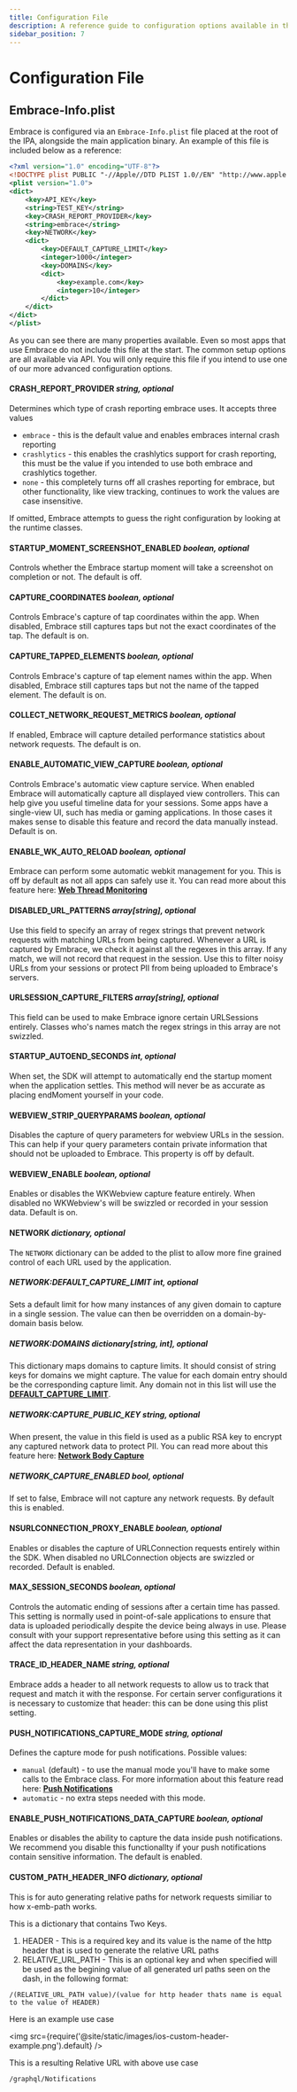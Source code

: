 ```yaml
---
title: Configuration File
description: A reference guide to configuration options available in the iOS SDK
sidebar_position: 7
---
```


# Configuration File

## Embrace-Info.plist

Embrace is configured via an `Embrace-Info.plist` file placed at the root of the IPA, alongside the main application binary. An example of this file is included below as a reference:

```xml
<?xml version="1.0" encoding="UTF-8"?>
<!DOCTYPE plist PUBLIC "-//Apple//DTD PLIST 1.0//EN" "http://www.apple.com/DTDs/PropertyList-1.0.dtd">
<plist version="1.0">
<dict>
	<key>API_KEY</key>
	<string>TEST_KEY</string>
	<key>CRASH_REPORT_PROVIDER</key>
	<string>embrace</string>
	<key>NETWORK</key>
	<dict>
		<key>DEFAULT_CAPTURE_LIMIT</key>
		<integer>1000</integer>
		<key>DOMAINS</key>
		<dict>
			<key>example.com</key>
			<integer>10</integer>
		</dict>
	</dict>
</dict>
</plist>
```
As you can see there are many properties available. Even so most apps that use Embrace do not include this file at the start. The common setup options are all available via API. You will only require this file if you intend to use one of our more advanced configuration options.

#### CRASH_REPORT_PROVIDER *string, optional*

Determines which type of crash reporting embrace uses. It accepts three values
* `embrace` - this is the default value and enables embraces internal crash reporting
* `crashlytics` - this enables the crashlytics support for crash reporting, this must be the value if you intended to use both embrace and crashlytics together. 
* `none` - this completely turns off all crashes reporting for embrace, but other functionality, like view tracking, continues to work
the values are case insensitive. 

If omitted, Embrace attempts to guess the right configuration by looking at the runtime classes.

#### STARTUP_MOMENT_SCREENSHOT_ENABLED *boolean, optional*

Controls whether the Embrace startup moment will take a screenshot on completion or not. The default is off.

#### CAPTURE_COORDINATES *boolean, optional*

Controls Embrace's capture of tap coordinates within the app. When disabled, Embrace still captures taps but not the exact coordinates of the tap. The default is on.

#### CAPTURE_TAPPED_ELEMENTS *boolean, optional*

Controls Embrace's capture of tap element names within the app. When disabled, Embrace still captures taps but not the name of the tapped element. The default is on.

#### COLLECT_NETWORK_REQUEST_METRICS *boolean, optional*

If enabled, Embrace will capture detailed performance statistics about network requests. The default is on.

#### ENABLE_AUTOMATIC_VIEW_CAPTURE *boolean, optional*

Controls Embrace's automatic view capture service. When enabled Embrace will automatically capture all displayed view controllers. This can help give you useful timeline data for your sessions. Some apps have a single-view UI, such has media or gaming applications. In those cases it makes sense to disable this feature and record the data manually instead. Default is on.

#### ENABLE_WK_AUTO_RELOAD *boolean, optional*

Embrace can perform some automatic webkit management for you. This is off by default as not all apps can safely use it. You can read more about this feature here: [**Web Thread Monitoring**](/ios/5x/features/web-thread-monitoring)

#### DISABLED_URL_PATTERNS *array[string], optional*

Use this field to specify an array of regex strings that prevent network requests with matching URLs from being captured. Whenever a URL is captured by Embrace, we check it against all the regexes in this array. If any match, we will not record that request in the session. Use this to filter noisy URLs from your sessions or protect PII from being uploaded to Embrace's servers.

#### URLSESSION_CAPTURE_FILTERS *array[string], optional*

This field can be used to make Embrace ignore certain URLSessions entirely. Classes who's names match the regex strings in this array are not swizzled.

#### STARTUP_AUTOEND_SECONDS *int, optional*

When set, the SDK will attempt to automatically end the startup moment when the application settles. This method will never be as accurate as placing endMoment yourself in your code.

#### WEBVIEW_STRIP_QUERYPARAMS *boolean, optional*

Disables the capture of query parameters for webview URLs in the session. This can help if your query parameters contain private information that should not be uploaded to Embrace. This property is off by default.

#### WEBVIEW_ENABLE *boolean, optional*

Enables or disables the WKWebview capture feature entirely. When disabled no WKWebview's will be swizzled or recorded in your session data. Default is on.

#### NETWORK *dictionary, optional*

The `NETWORK` dictionary can be added to the plist to allow more fine grained control of each URL used by the application.

##### NETWORK:DEFAULT_CAPTURE_LIMIT *int, optional*

Sets a default limit for how many instances of any given domain to capture in a single session. The value can then be overridden on a domain-by-domain basis below.

##### NETWORK:DOMAINS *dictionary[string, int], optional*

This dictionary maps domains to capture limits. It should consist of string keys for domains we might capture. The value for each domain entry should be the corresponding capture limit. Any domain not in this list will use the [**DEFAULT_CAPTURE_LIMIT**](#networkdefault_capture_limit-int-optional).

##### NETWORK:CAPTURE_PUBLIC_KEY *string, optional*

When present, the value in this field is used as a public RSA key to encrypt any captured network data to protect PII. You can read more about this feature here: [**Network Body Capture**](/ios/5x/features/network-body-capture)

##### NETWORK_CAPTURE_ENABLED *bool, optional*

If set to false, Embrace will not capture any network requests. By default this is enabled.

#### NSURLCONNECTION_PROXY_ENABLE *boolean, optional*

Enables or disables the capture of URLConnection requests entirely within the SDK. When disabled no URLConnection objects are swizzled or recorded. Default is enabled.

#### MAX_SESSION_SECONDS *boolean, optional*

Controls the automatic ending of sessions after a certain time has passed. This setting is normally used in point-of-sale applications to ensure that data is uploaded periodically despite the device being always in use. Please consult with your support representative before using this setting as it can affect the data representation in your dashboards.

#### TRACE_ID_HEADER_NAME *string, optional*

Embrace adds a header to all network requests to allow us to track that request and match it with the response. For certain server configurations it is necessary to customize that header: this can be done using this plist setting.

#### PUSH_NOTIFICATIONS_CAPTURE_MODE *string, optional*

Defines the capture mode for push notifications. Possible values:
* `manual` (default) - to use the manual mode you'll have to make some calls to the Embrace class. For more information about this feature read here: [**Push Notifications**](/ios/5x/features/push-notifications)
* `automatic` - no extra steps needed with this mode.

#### ENABLE_PUSH_NOTIFICATIONS_DATA_CAPTURE *boolean, optional*

Enables or disables the ability to capture the data inside push notifications. We recommend you disable this functionallty if your push notifications contain sensitive information. The default is enabled.

#### CUSTOM_PATH_HEADER_INFO *dictionary, optional*

This is for auto generating relative paths for network requests similiar to how x-emb-path works.

This is a dictionary that contains Two Keys.

1. HEADER - This is a required key and its value is the name of the http header that is used to generate the relative URL paths
2. RELATIVE_URL_PATH - This is an optional key and when specified will be used as the begining value of all generated url paths seen on the dash, in the following format:
``` 
/(RELATIVE_URL_PATH value)/(value for http header thats name is equal to the value of HEADER)
```

Here is an example use case

<img src={require('@site/static/images/ios-custom-header-example.png').default} />

This is a resulting Relative URL with above use case
```
/graphql/Notifications
```
